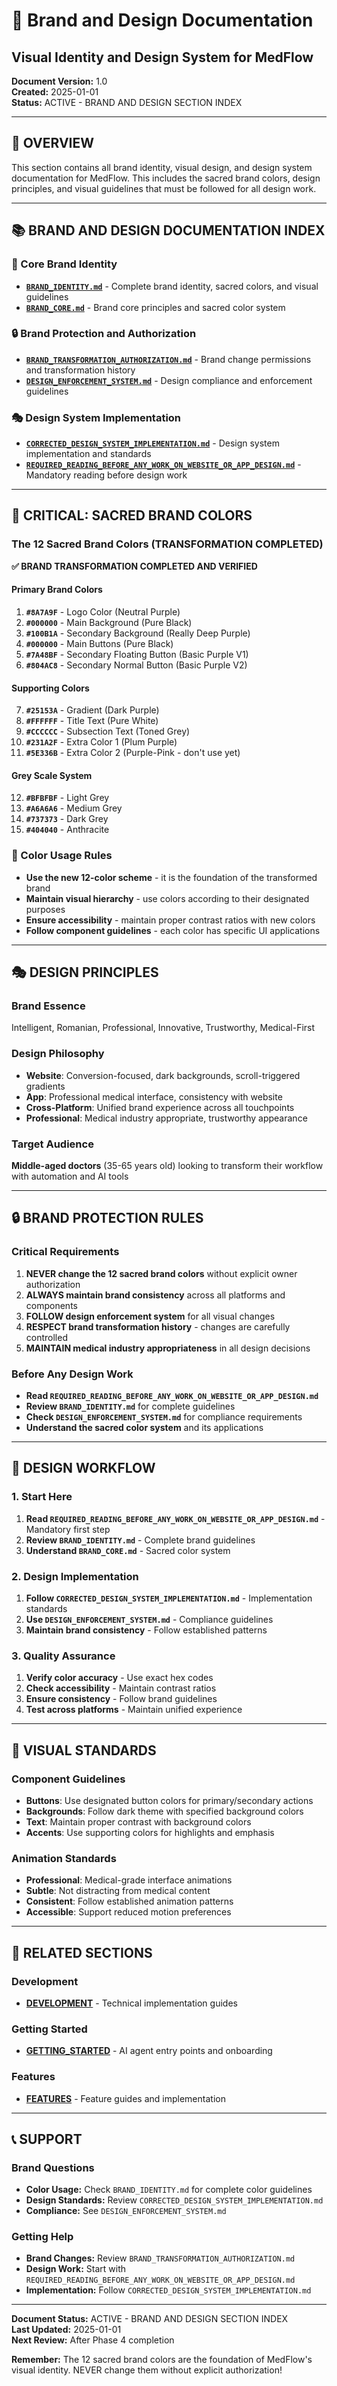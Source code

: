 # 🎨 Brand and Design Documentation
## Visual Identity and Design System for MedFlow

**Document Version:** 1.0  
**Created:** 2025-01-01  
**Status:** ACTIVE - BRAND AND DESIGN SECTION INDEX

---

## 🎯 **OVERVIEW**

This section contains all brand identity, visual design, and design system documentation for MedFlow. This includes the sacred brand colors, design principles, and visual guidelines that must be followed for all design work.

---

## 📚 **BRAND AND DESIGN DOCUMENTATION INDEX**

### **🎨 Core Brand Identity**
- **[`BRAND_IDENTITY.md`](BRAND_IDENTITY.md)** - Complete brand identity, sacred colors, and visual guidelines
- **[`BRAND_CORE.md`](BRAND_CORE.md)** - Brand core principles and sacred color system

### **🔒 Brand Protection and Authorization**
- **[`BRAND_TRANSFORMATION_AUTHORIZATION.md`](BRAND_TRANSFORMATION_AUTHORIZATION.md)** - Brand change permissions and transformation history
- **[`DESIGN_ENFORCEMENT_SYSTEM.md`](DESIGN_ENFORCEMENT_SYSTEM.md)** - Design compliance and enforcement guidelines

### **🎭 Design System Implementation**
- **[`CORRECTED_DESIGN_SYSTEM_IMPLEMENTATION.md`](CORRECTED_DESIGN_SYSTEM_IMPLEMENTATION.md)** - Design system implementation and standards
- **[`REQUIRED_READING_BEFORE_ANY_WORK_ON_WEBSITE_OR_APP_DESIGN.md`](REQUIRED_READING_BEFORE_ANY_WORK_ON_WEBSITE_OR_APP_DESIGN.md)** - Mandatory reading before design work

---

## 🚨 **CRITICAL: SACRED BRAND COLORS**

### **The 12 Sacred Brand Colors (TRANSFORMATION COMPLETED)**

**✅ BRAND TRANSFORMATION COMPLETED AND VERIFIED**

#### **Primary Brand Colors**
1. **`#8A7A9F`** - Logo Color (Neutral Purple)
2. **`#000000`** - Main Background (Pure Black)
3. **`#100B1A`** - Secondary Background (Really Deep Purple)
4. **`#000000`** - Main Buttons (Pure Black)
5. **`#7A48BF`** - Secondary Floating Button (Basic Purple V1)
6. **`#804AC8`** - Secondary Normal Button (Basic Purple V2)

#### **Supporting Colors**
7. **`#25153A`** - Gradient (Dark Purple)
8. **`#FFFFFF`** - Title Text (Pure White)
9. **`#CCCCCC`** - Subsection Text (Toned Grey)
10. **`#231A2F`** - Extra Color 1 (Plum Purple)
11. **`#5E336B`** - Extra Color 2 (Purple-Pink - don't use yet)

#### **Grey Scale System**
12. **`#BFBFBF`** - Light Grey
13. **`#A6A6A6`** - Medium Grey
14. **`#737373`** - Dark Grey
15. **`#404040`** - Anthracite

### **🎨 Color Usage Rules**
- **Use the new 12-color scheme** - it is the foundation of the transformed brand
- **Maintain visual hierarchy** - use colors according to their designated purposes
- **Ensure accessibility** - maintain proper contrast ratios with new colors
- **Follow component guidelines** - each color has specific UI applications

---

## 🎭 **DESIGN PRINCIPLES**

### **Brand Essence**
Intelligent, Romanian, Professional, Innovative, Trustworthy, Medical-First

### **Design Philosophy**
- **Website**: Conversion-focused, dark backgrounds, scroll-triggered gradients
- **App**: Professional medical interface, consistency with website
- **Cross-Platform**: Unified brand experience across all touchpoints
- **Professional**: Medical industry appropriate, trustworthy appearance

### **Target Audience**
**Middle-aged doctors** (35-65 years old) looking to transform their workflow with automation and AI tools

---

## 🔒 **BRAND PROTECTION RULES**

### **Critical Requirements**
1. **NEVER change the 12 sacred brand colors** without explicit owner authorization
2. **ALWAYS maintain brand consistency** across all platforms and components
3. **FOLLOW design enforcement system** for all visual changes
4. **RESPECT brand transformation history** - changes are carefully controlled
5. **MAINTAIN medical industry appropriateness** in all design decisions

### **Before Any Design Work**
- **Read `REQUIRED_READING_BEFORE_ANY_WORK_ON_WEBSITE_OR_APP_DESIGN.md`**
- **Review `BRAND_IDENTITY.md`** for complete guidelines
- **Check `DESIGN_ENFORCEMENT_SYSTEM.md`** for compliance requirements
- **Understand the sacred color system** and its applications

---

## 🚀 **DESIGN WORKFLOW**

### **1. Start Here**
1. **Read `REQUIRED_READING_BEFORE_ANY_WORK_ON_WEBSITE_OR_APP_DESIGN.md`** - Mandatory first step
2. **Review `BRAND_IDENTITY.md`** - Complete brand guidelines
3. **Understand `BRAND_CORE.md`** - Sacred color system

### **2. Design Implementation**
1. **Follow `CORRECTED_DESIGN_SYSTEM_IMPLEMENTATION.md`** - Implementation standards
2. **Use `DESIGN_ENFORCEMENT_SYSTEM.md`** - Compliance guidelines
3. **Maintain brand consistency** - Follow established patterns

### **3. Quality Assurance**
1. **Verify color accuracy** - Use exact hex codes
2. **Check accessibility** - Maintain contrast ratios
3. **Ensure consistency** - Follow brand guidelines
4. **Test across platforms** - Maintain unified experience

---

## 🎨 **VISUAL STANDARDS**

### **Component Guidelines**
- **Buttons**: Use designated button colors for primary/secondary actions
- **Backgrounds**: Follow dark theme with specified background colors
- **Text**: Maintain proper contrast with background colors
- **Accents**: Use supporting colors for highlights and emphasis

### **Animation Standards**
- **Professional**: Medical-grade interface animations
- **Subtle**: Not distracting from medical content
- **Consistent**: Follow established animation patterns
- **Accessible**: Support reduced motion preferences

---

## 🔗 **RELATED SECTIONS**

### **Development**
- **[DEVELOPMENT](../DEVELOPMENT/)** - Technical implementation guides

### **Getting Started**
- **[GETTING_STARTED](../GETTING_STARTED/)** - AI agent entry points and onboarding

### **Features**
- **[FEATURES](../FEATURES/)** - Feature guides and implementation

---

## 📞 **SUPPORT**

### **Brand Questions**
- **Color Usage:** Check `BRAND_IDENTITY.md` for complete color guidelines
- **Design Standards:** Review `CORRECTED_DESIGN_SYSTEM_IMPLEMENTATION.md`
- **Compliance:** See `DESIGN_ENFORCEMENT_SYSTEM.md`

### **Getting Help**
- **Brand Changes:** Review `BRAND_TRANSFORMATION_AUTHORIZATION.md`
- **Design Work:** Start with `REQUIRED_READING_BEFORE_ANY_WORK_ON_WEBSITE_OR_APP_DESIGN.md`
- **Implementation:** Follow `CORRECTED_DESIGN_SYSTEM_IMPLEMENTATION.md`

---

**Document Status:** ACTIVE - BRAND AND DESIGN SECTION INDEX  
**Last Updated:** 2025-01-01  
**Next Review:** After Phase 4 completion

**Remember:** The 12 sacred brand colors are the foundation of MedFlow's visual identity. NEVER change them without explicit authorization!
